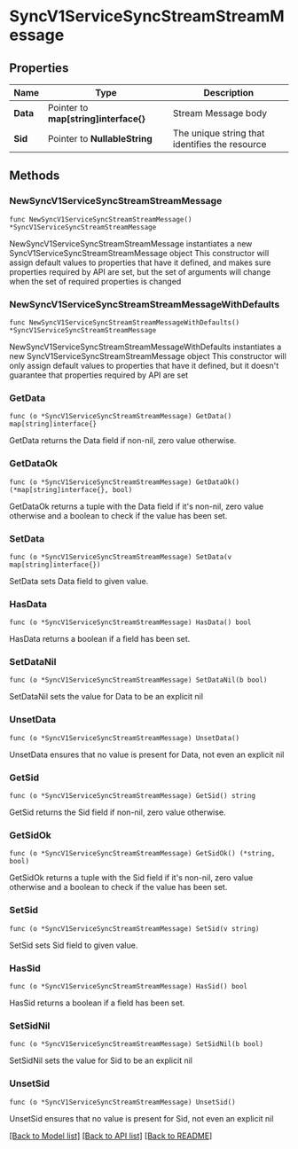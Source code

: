 # SyncV1ServiceSyncStreamStreamMessage

## Properties

Name | Type | Description
------------ | ------------- | -------------
**Data** | Pointer to **map[string]interface{}** | Stream Message body | [optional] 
**Sid** | Pointer to **NullableString** | The unique string that identifies the resource | [optional] 

## Methods

### NewSyncV1ServiceSyncStreamStreamMessage

`func NewSyncV1ServiceSyncStreamStreamMessage() *SyncV1ServiceSyncStreamStreamMessage`

NewSyncV1ServiceSyncStreamStreamMessage instantiates a new SyncV1ServiceSyncStreamStreamMessage object
This constructor will assign default values to properties that have it defined,
and makes sure properties required by API are set, but the set of arguments
will change when the set of required properties is changed

### NewSyncV1ServiceSyncStreamStreamMessageWithDefaults

`func NewSyncV1ServiceSyncStreamStreamMessageWithDefaults() *SyncV1ServiceSyncStreamStreamMessage`

NewSyncV1ServiceSyncStreamStreamMessageWithDefaults instantiates a new SyncV1ServiceSyncStreamStreamMessage object
This constructor will only assign default values to properties that have it defined,
but it doesn't guarantee that properties required by API are set

### GetData

`func (o *SyncV1ServiceSyncStreamStreamMessage) GetData() map[string]interface{}`

GetData returns the Data field if non-nil, zero value otherwise.

### GetDataOk

`func (o *SyncV1ServiceSyncStreamStreamMessage) GetDataOk() (*map[string]interface{}, bool)`

GetDataOk returns a tuple with the Data field if it's non-nil, zero value otherwise
and a boolean to check if the value has been set.

### SetData

`func (o *SyncV1ServiceSyncStreamStreamMessage) SetData(v map[string]interface{})`

SetData sets Data field to given value.

### HasData

`func (o *SyncV1ServiceSyncStreamStreamMessage) HasData() bool`

HasData returns a boolean if a field has been set.

### SetDataNil

`func (o *SyncV1ServiceSyncStreamStreamMessage) SetDataNil(b bool)`

 SetDataNil sets the value for Data to be an explicit nil

### UnsetData
`func (o *SyncV1ServiceSyncStreamStreamMessage) UnsetData()`

UnsetData ensures that no value is present for Data, not even an explicit nil
### GetSid

`func (o *SyncV1ServiceSyncStreamStreamMessage) GetSid() string`

GetSid returns the Sid field if non-nil, zero value otherwise.

### GetSidOk

`func (o *SyncV1ServiceSyncStreamStreamMessage) GetSidOk() (*string, bool)`

GetSidOk returns a tuple with the Sid field if it's non-nil, zero value otherwise
and a boolean to check if the value has been set.

### SetSid

`func (o *SyncV1ServiceSyncStreamStreamMessage) SetSid(v string)`

SetSid sets Sid field to given value.

### HasSid

`func (o *SyncV1ServiceSyncStreamStreamMessage) HasSid() bool`

HasSid returns a boolean if a field has been set.

### SetSidNil

`func (o *SyncV1ServiceSyncStreamStreamMessage) SetSidNil(b bool)`

 SetSidNil sets the value for Sid to be an explicit nil

### UnsetSid
`func (o *SyncV1ServiceSyncStreamStreamMessage) UnsetSid()`

UnsetSid ensures that no value is present for Sid, not even an explicit nil

[[Back to Model list]](../README.md#documentation-for-models) [[Back to API list]](../README.md#documentation-for-api-endpoints) [[Back to README]](../README.md)


